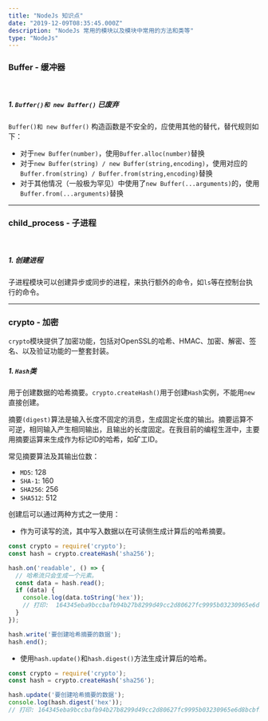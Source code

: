 ```yaml
---
title: "NodeJs 知识点"
date: "2019-12-09T08:35:45.000Z"
description: "NodeJs 常用的模块以及模块中常用的方法和类等"
type: "NodeJs"
---
```


### Buffer - 缓冲器
<br>

##### 1. `Buffer()和 new Buffer()` 已废弃

`Buffer()和 new Buffer()` 构造函数是不安全的，应使用其他的替代，替代规则如下：
* 对于`new Buffer(number)`，使用`Buffer.alloc(number)`替换
* 对于`new Buffer(string) / new Buffer(string,encoding)`，使用对应的`Buffer.from(string) / Buffer.from(string,encoding)`替换
* 对于其他情况（一般极为罕见）中使用了`new Buffer(...arguments)`的，使用`Buffer.from(...arguments)`替换

---
### child_process - 子进程
<br>

##### 1. 创建进程
子进程模块可以创建异步或同步的进程，来执行额外的命令，如`ls`等在控制台执行的命令。

---
### crypto - 加密
`crypto`模块提供了加密功能，包括对OpenSSL的哈希、HMAC、加密、解密、签名、以及验证功能的一整套封装。

##### 1. `Hash`类
用于创建数据的哈希摘要。`crypto.createHash()`用于创建`Hash`实例，不能用`new`直接创建。

摘要`(digest)`算法是输入长度不固定的消息，生成固定长度的输出。摘要运算不可逆，相同输入产生相同输出，且输出的长度固定。在我目前的编程生涯中，主要用摘要运算来生成作为标记ID的哈希，如矿工ID。

常见摘要算法及其输出位数：
* `MD5`: 128
* `SHA-1`: 160
* `SHA256`: 256
* `SHA512`: 512

创建后可以通过两种方式之一使用：
* 作为可读写的流，其中写入数据以在可读侧生成计算后的哈希摘要。

```javascript
const crypto = require('crypto');
const hash = crypto.createHash('sha256');

hash.on('readable', () => {
  // 哈希流只会生成一个元素。
  const data = hash.read();
  if (data) {
    console.log(data.toString('hex'));
    // 打印:  164345eba9bccbafb94b27b8299d49cc2d80627fc9995b03230965e6d8bcbf56
  }
});

hash.write('要创建哈希摘要的数据');
hash.end();
```
* 使用`hash.update()`和`hash.digest()`方法生成计算后的哈希。

```javascript
const crypto = require('crypto');
const hash = crypto.createHash('sha256');

hash.update('要创建哈希摘要的数据');
console.log(hash.digest('hex'));
// 打印: 164345eba9bccbafb94b27b8299d49cc2d80627fc9995b03230965e6d8bcbf56
```
